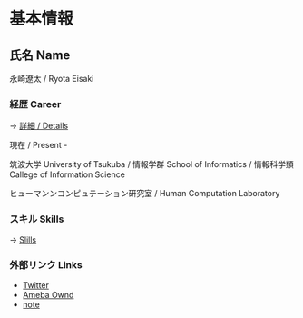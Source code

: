 # 基本情報

## 氏名 Name

 永崎遼太  /  Ryota Eisaki

### 経歴 Career

-> [ 詳細  /  Details ](https://github.com/RyotaEisaki/about_me/blob/master/Career.md)


現在  /  Present - 

筑波大学  University of Tsukuba  /  情報学群  School of Informatics  /  情報科学類  Callege of Information Science

ヒューマンンコンピュテーション研究室  /  Human Computation Laboratory


### スキル Skills
-> [Slills](https://github.com/RyotaEisaki/about_me/blob/master/Skills.md)

### 外部リンク Links
+ [Twitter](https://twitter.com/eisaki_ryota?prefetchTimestamp=1571484504357)
+ [Ameba Ownd](https://ryotaeisaki.amebaownd.com/)
+ [note](https://note.mu/r_e)

